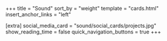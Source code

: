+++
title = "Sound"
sort_by = "weight"
template = "cards.html"
insert_anchor_links = "left"

[extra]
social_media_card = "sound/social_cards/projects.jpg"
show_reading_time = false
quick_navigation_buttons = true
+++
